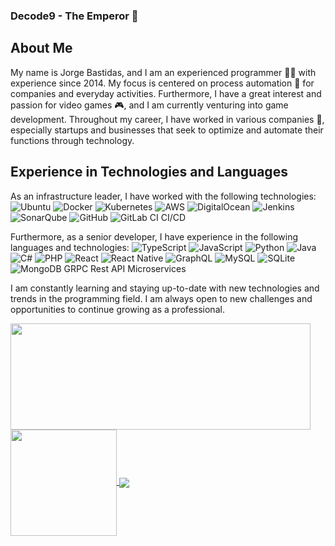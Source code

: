 ### Decode9 - The Emperor :japanese_ogre:

## About Me
My name is Jorge Bastidas, and I am an experienced programmer :technologist: with experience since 2014. My focus is centered on process automation :robot: for companies and everyday activities. Furthermore, I have a great interest and passion for video games :video_game:, and I am currently venturing into game development. Throughout my career, I have worked in various companies :office:, especially startups and businesses that seek to optimize and automate their functions through technology.

## Experience in Technologies and Languages

As an infrastructure leader, I have worked with the following technologies:
![Ubuntu](https://img.shields.io/badge/Ubuntu-E95420?style=for-the-badge&logo=ubuntu&logoColor=white)  ![Docker](https://img.shields.io/badge/docker-%230db7ed.svg?style=for-the-badge&logo=docker&logoColor=white)  ![Kubernetes](https://img.shields.io/badge/kubernetes-%23326ce5.svg?style=for-the-badge&logo=kubernetes&logoColor=white)  ![AWS](https://img.shields.io/badge/AWS-%23FF9900.svg?style=for-the-badge&logo=amazon-aws&logoColor=white)  ![DigitalOcean](https://img.shields.io/badge/DigitalOcean-%230167ff.svg?style=for-the-badge&logo=digitalOcean&logoColor=white)  ![Jenkins](https://img.shields.io/badge/jenkins-%232C5263.svg?style=for-the-badge&logo=jenkins&logoColor=white)  ![SonarQube](https://img.shields.io/badge/SonarQube-black?style=for-the-badge&logo=sonarqube&logoColor=4E9BCD)  ![GitHub](https://img.shields.io/badge/github-%23121011.svg?style=for-the-badge&logo=github&logoColor=white)  ![GitLab CI](https://img.shields.io/badge/gitlab%20ci-%23181717.svg?style=for-the-badge&logo=gitlab&logoColor=white)  CI/CD

Furthermore, as a senior developer, I have experience in the following languages and technologies:
![TypeScript](https://img.shields.io/badge/typescript-%23007ACC.svg?style=for-the-badge&logo=typescript&logoColor=white)  ![JavaScript](https://img.shields.io/badge/javascript-%23323330.svg?style=for-the-badge&logo=javascript&logoColor=%23F7DF1E)  ![Python](https://img.shields.io/badge/python-3670A0?style=for-the-badge&logo=python&logoColor=ffdd54)  ![Java](https://img.shields.io/badge/java-%23ED8B00.svg?style=for-the-badge&logo=openjdk&logoColor=white)  ![C#](https://img.shields.io/badge/c%23-%23239120.svg?style=for-the-badge&logo=c-sharp&logoColor=white)  ![PHP](https://img.shields.io/badge/php-%23777BB4.svg?style=for-the-badge&logo=php&logoColor=white)  ![React](https://img.shields.io/badge/react-%2320232a.svg?style=for-the-badge&logo=react&logoColor=%2361DAFB)  ![React Native](https://img.shields.io/badge/react_native-%2320232a.svg?style=for-the-badge&logo=react&logoColor=%2361DAFB)  ![GraphQL](https://img.shields.io/badge/-GraphQL-E10098?style=for-the-badge&logo=graphql&logoColor=white)  ![MySQL](https://img.shields.io/badge/mysql-%2300f.svg?style=for-the-badge&logo=mysql&logoColor=white)  ![SQLite](https://img.shields.io/badge/sqlite-%2307405e.svg?style=for-the-badge&logo=sqlite&logoColor=white)  ![MongoDB](https://img.shields.io/badge/MongoDB-%234ea94b.svg?style=for-the-badge&logo=mongodb&logoColor=white)  GRPC  Rest API  Microservices

I am constantly learning and staying up-to-date with new technologies and trends in the programming field. I am always open to new challenges and opportunities to continue growing as a professional.

<a href="https://github.com/decode9">
  <img align="center" src="https://github-readme-stats.vercel.app/api?username=decode9&hide=contribs&count_private=true&show_icons=true&include_all_commits=true" height="170px"  width="480px"/>
  <img align="center" src="https://github-readme-stats.vercel.app/api/top-langs/?username=decode9&layout=compact" height="170px"/>
</a>

<a href="https://github.com/decode9">
  <img align="center" src="https://github-readme-stats.vercel.app/api/wakatime?username=decode9&layout=compact" />
</a>
